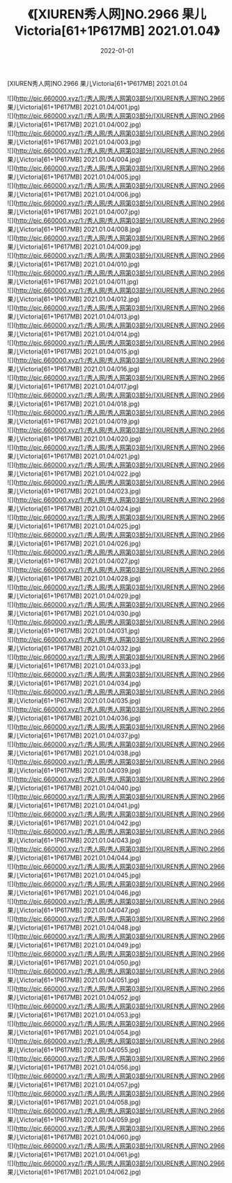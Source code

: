 ﻿---
layout: post
title:  《[XIUREN秀人网]NO.2966 果儿Victoria[61+1P617MB] 2021.01.04》
date:   2022-01-01
img: http://pic.660000.xyz/1:/秀人网/秀人网第03部分/[XIUREN秀人网]NO.2966 果儿Victoria[61+1P617MB] 2021.01.04/000.jpg
categories: [美女, 清纯, 唯美]
---

[XIUREN秀人网]NO.2966 果儿Victoria[61+1P617MB] 2021.01.04

 ![](http://pic.660000.xyz/1:/秀人网/秀人网第03部分/[XIUREN秀人网]NO.2966 果儿Victoria[61+1P617MB] 2021.01.04/001.jpg) <br>![](http://pic.660000.xyz/1:/秀人网/秀人网第03部分/[XIUREN秀人网]NO.2966 果儿Victoria[61+1P617MB] 2021.01.04/002.jpg) <br>![](http://pic.660000.xyz/1:/秀人网/秀人网第03部分/[XIUREN秀人网]NO.2966 果儿Victoria[61+1P617MB] 2021.01.04/003.jpg) <br>![](http://pic.660000.xyz/1:/秀人网/秀人网第03部分/[XIUREN秀人网]NO.2966 果儿Victoria[61+1P617MB] 2021.01.04/004.jpg) <br>![](http://pic.660000.xyz/1:/秀人网/秀人网第03部分/[XIUREN秀人网]NO.2966 果儿Victoria[61+1P617MB] 2021.01.04/005.jpg) <br>![](http://pic.660000.xyz/1:/秀人网/秀人网第03部分/[XIUREN秀人网]NO.2966 果儿Victoria[61+1P617MB] 2021.01.04/006.jpg) <br>![](http://pic.660000.xyz/1:/秀人网/秀人网第03部分/[XIUREN秀人网]NO.2966 果儿Victoria[61+1P617MB] 2021.01.04/007.jpg) <br>![](http://pic.660000.xyz/1:/秀人网/秀人网第03部分/[XIUREN秀人网]NO.2966 果儿Victoria[61+1P617MB] 2021.01.04/008.jpg) <br>![](http://pic.660000.xyz/1:/秀人网/秀人网第03部分/[XIUREN秀人网]NO.2966 果儿Victoria[61+1P617MB] 2021.01.04/009.jpg) <br>![](http://pic.660000.xyz/1:/秀人网/秀人网第03部分/[XIUREN秀人网]NO.2966 果儿Victoria[61+1P617MB] 2021.01.04/010.jpg) <br>![](http://pic.660000.xyz/1:/秀人网/秀人网第03部分/[XIUREN秀人网]NO.2966 果儿Victoria[61+1P617MB] 2021.01.04/011.jpg) <br>![](http://pic.660000.xyz/1:/秀人网/秀人网第03部分/[XIUREN秀人网]NO.2966 果儿Victoria[61+1P617MB] 2021.01.04/012.jpg) <br>![](http://pic.660000.xyz/1:/秀人网/秀人网第03部分/[XIUREN秀人网]NO.2966 果儿Victoria[61+1P617MB] 2021.01.04/013.jpg) <br>![](http://pic.660000.xyz/1:/秀人网/秀人网第03部分/[XIUREN秀人网]NO.2966 果儿Victoria[61+1P617MB] 2021.01.04/014.jpg) <br>![](http://pic.660000.xyz/1:/秀人网/秀人网第03部分/[XIUREN秀人网]NO.2966 果儿Victoria[61+1P617MB] 2021.01.04/015.jpg) <br>![](http://pic.660000.xyz/1:/秀人网/秀人网第03部分/[XIUREN秀人网]NO.2966 果儿Victoria[61+1P617MB] 2021.01.04/016.jpg) <br>![](http://pic.660000.xyz/1:/秀人网/秀人网第03部分/[XIUREN秀人网]NO.2966 果儿Victoria[61+1P617MB] 2021.01.04/017.jpg) <br>![](http://pic.660000.xyz/1:/秀人网/秀人网第03部分/[XIUREN秀人网]NO.2966 果儿Victoria[61+1P617MB] 2021.01.04/018.jpg) <br>![](http://pic.660000.xyz/1:/秀人网/秀人网第03部分/[XIUREN秀人网]NO.2966 果儿Victoria[61+1P617MB] 2021.01.04/019.jpg) <br>![](http://pic.660000.xyz/1:/秀人网/秀人网第03部分/[XIUREN秀人网]NO.2966 果儿Victoria[61+1P617MB] 2021.01.04/020.jpg) <br>![](http://pic.660000.xyz/1:/秀人网/秀人网第03部分/[XIUREN秀人网]NO.2966 果儿Victoria[61+1P617MB] 2021.01.04/021.jpg) <br>![](http://pic.660000.xyz/1:/秀人网/秀人网第03部分/[XIUREN秀人网]NO.2966 果儿Victoria[61+1P617MB] 2021.01.04/022.jpg) <br>![](http://pic.660000.xyz/1:/秀人网/秀人网第03部分/[XIUREN秀人网]NO.2966 果儿Victoria[61+1P617MB] 2021.01.04/023.jpg) <br>![](http://pic.660000.xyz/1:/秀人网/秀人网第03部分/[XIUREN秀人网]NO.2966 果儿Victoria[61+1P617MB] 2021.01.04/024.jpg) <br>![](http://pic.660000.xyz/1:/秀人网/秀人网第03部分/[XIUREN秀人网]NO.2966 果儿Victoria[61+1P617MB] 2021.01.04/025.jpg) <br>![](http://pic.660000.xyz/1:/秀人网/秀人网第03部分/[XIUREN秀人网]NO.2966 果儿Victoria[61+1P617MB] 2021.01.04/026.jpg) <br>![](http://pic.660000.xyz/1:/秀人网/秀人网第03部分/[XIUREN秀人网]NO.2966 果儿Victoria[61+1P617MB] 2021.01.04/027.jpg) <br>![](http://pic.660000.xyz/1:/秀人网/秀人网第03部分/[XIUREN秀人网]NO.2966 果儿Victoria[61+1P617MB] 2021.01.04/028.jpg) <br>![](http://pic.660000.xyz/1:/秀人网/秀人网第03部分/[XIUREN秀人网]NO.2966 果儿Victoria[61+1P617MB] 2021.01.04/029.jpg) <br>![](http://pic.660000.xyz/1:/秀人网/秀人网第03部分/[XIUREN秀人网]NO.2966 果儿Victoria[61+1P617MB] 2021.01.04/030.jpg) <br>![](http://pic.660000.xyz/1:/秀人网/秀人网第03部分/[XIUREN秀人网]NO.2966 果儿Victoria[61+1P617MB] 2021.01.04/031.jpg) <br>![](http://pic.660000.xyz/1:/秀人网/秀人网第03部分/[XIUREN秀人网]NO.2966 果儿Victoria[61+1P617MB] 2021.01.04/032.jpg) <br>![](http://pic.660000.xyz/1:/秀人网/秀人网第03部分/[XIUREN秀人网]NO.2966 果儿Victoria[61+1P617MB] 2021.01.04/033.jpg) <br>![](http://pic.660000.xyz/1:/秀人网/秀人网第03部分/[XIUREN秀人网]NO.2966 果儿Victoria[61+1P617MB] 2021.01.04/034.jpg) <br>![](http://pic.660000.xyz/1:/秀人网/秀人网第03部分/[XIUREN秀人网]NO.2966 果儿Victoria[61+1P617MB] 2021.01.04/035.jpg) <br>![](http://pic.660000.xyz/1:/秀人网/秀人网第03部分/[XIUREN秀人网]NO.2966 果儿Victoria[61+1P617MB] 2021.01.04/036.jpg) <br>![](http://pic.660000.xyz/1:/秀人网/秀人网第03部分/[XIUREN秀人网]NO.2966 果儿Victoria[61+1P617MB] 2021.01.04/037.jpg) <br>![](http://pic.660000.xyz/1:/秀人网/秀人网第03部分/[XIUREN秀人网]NO.2966 果儿Victoria[61+1P617MB] 2021.01.04/038.jpg) <br>![](http://pic.660000.xyz/1:/秀人网/秀人网第03部分/[XIUREN秀人网]NO.2966 果儿Victoria[61+1P617MB] 2021.01.04/039.jpg) <br>![](http://pic.660000.xyz/1:/秀人网/秀人网第03部分/[XIUREN秀人网]NO.2966 果儿Victoria[61+1P617MB] 2021.01.04/040.jpg) <br>![](http://pic.660000.xyz/1:/秀人网/秀人网第03部分/[XIUREN秀人网]NO.2966 果儿Victoria[61+1P617MB] 2021.01.04/041.jpg) <br>![](http://pic.660000.xyz/1:/秀人网/秀人网第03部分/[XIUREN秀人网]NO.2966 果儿Victoria[61+1P617MB] 2021.01.04/042.jpg) <br>![](http://pic.660000.xyz/1:/秀人网/秀人网第03部分/[XIUREN秀人网]NO.2966 果儿Victoria[61+1P617MB] 2021.01.04/043.jpg) <br>![](http://pic.660000.xyz/1:/秀人网/秀人网第03部分/[XIUREN秀人网]NO.2966 果儿Victoria[61+1P617MB] 2021.01.04/044.jpg) <br>![](http://pic.660000.xyz/1:/秀人网/秀人网第03部分/[XIUREN秀人网]NO.2966 果儿Victoria[61+1P617MB] 2021.01.04/045.jpg) <br>![](http://pic.660000.xyz/1:/秀人网/秀人网第03部分/[XIUREN秀人网]NO.2966 果儿Victoria[61+1P617MB] 2021.01.04/046.jpg) <br>![](http://pic.660000.xyz/1:/秀人网/秀人网第03部分/[XIUREN秀人网]NO.2966 果儿Victoria[61+1P617MB] 2021.01.04/047.jpg) <br>![](http://pic.660000.xyz/1:/秀人网/秀人网第03部分/[XIUREN秀人网]NO.2966 果儿Victoria[61+1P617MB] 2021.01.04/048.jpg) <br>![](http://pic.660000.xyz/1:/秀人网/秀人网第03部分/[XIUREN秀人网]NO.2966 果儿Victoria[61+1P617MB] 2021.01.04/049.jpg) <br>![](http://pic.660000.xyz/1:/秀人网/秀人网第03部分/[XIUREN秀人网]NO.2966 果儿Victoria[61+1P617MB] 2021.01.04/050.jpg) <br>![](http://pic.660000.xyz/1:/秀人网/秀人网第03部分/[XIUREN秀人网]NO.2966 果儿Victoria[61+1P617MB] 2021.01.04/051.jpg) <br>![](http://pic.660000.xyz/1:/秀人网/秀人网第03部分/[XIUREN秀人网]NO.2966 果儿Victoria[61+1P617MB] 2021.01.04/052.jpg) <br>![](http://pic.660000.xyz/1:/秀人网/秀人网第03部分/[XIUREN秀人网]NO.2966 果儿Victoria[61+1P617MB] 2021.01.04/053.jpg) <br>![](http://pic.660000.xyz/1:/秀人网/秀人网第03部分/[XIUREN秀人网]NO.2966 果儿Victoria[61+1P617MB] 2021.01.04/054.jpg) <br>![](http://pic.660000.xyz/1:/秀人网/秀人网第03部分/[XIUREN秀人网]NO.2966 果儿Victoria[61+1P617MB] 2021.01.04/055.jpg) <br>![](http://pic.660000.xyz/1:/秀人网/秀人网第03部分/[XIUREN秀人网]NO.2966 果儿Victoria[61+1P617MB] 2021.01.04/056.jpg) <br>![](http://pic.660000.xyz/1:/秀人网/秀人网第03部分/[XIUREN秀人网]NO.2966 果儿Victoria[61+1P617MB] 2021.01.04/057.jpg) <br>![](http://pic.660000.xyz/1:/秀人网/秀人网第03部分/[XIUREN秀人网]NO.2966 果儿Victoria[61+1P617MB] 2021.01.04/058.jpg) <br>![](http://pic.660000.xyz/1:/秀人网/秀人网第03部分/[XIUREN秀人网]NO.2966 果儿Victoria[61+1P617MB] 2021.01.04/059.jpg) <br>![](http://pic.660000.xyz/1:/秀人网/秀人网第03部分/[XIUREN秀人网]NO.2966 果儿Victoria[61+1P617MB] 2021.01.04/060.jpg) <br>![](http://pic.660000.xyz/1:/秀人网/秀人网第03部分/[XIUREN秀人网]NO.2966 果儿Victoria[61+1P617MB] 2021.01.04/061.jpg) <br>![](http://pic.660000.xyz/1:/秀人网/秀人网第03部分/[XIUREN秀人网]NO.2966 果儿Victoria[61+1P617MB] 2021.01.04/062.jpg) <br>